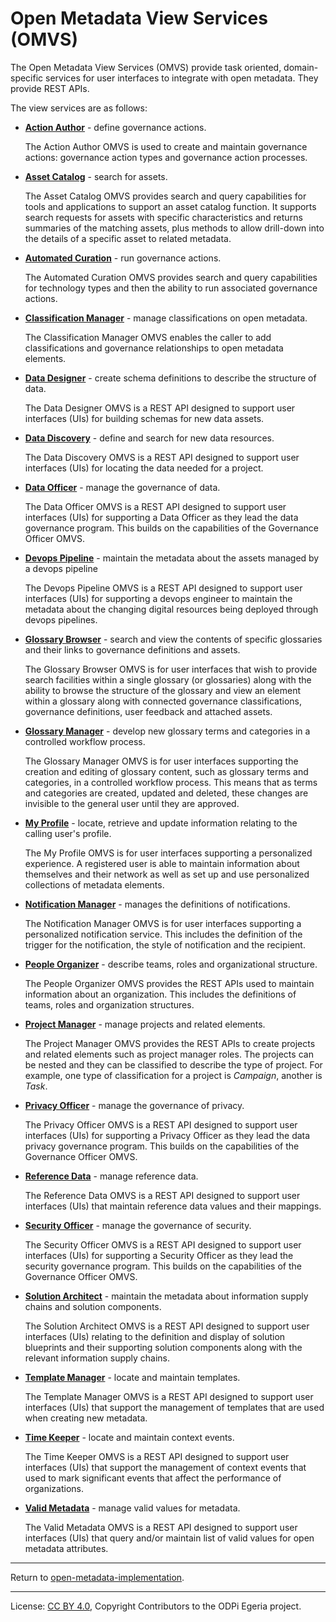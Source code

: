 <!-- SPDX-License-Identifier: CC-BY-4.0 -->
<!-- Copyright Contributors to the ODPi Egeria project. -->
  

# Open Metadata View Services (OMVS)

The Open Metadata View Services (OMVS) provide task oriented, domain-specific services for user interfaces to integrate with open metadata.  They provide REST APIs.

The view services are as follows:

* **[Action Author](action-author)** - define governance actions.

  The Action Author OMVS is used to create and maintain governance actions: governance action types and governance action processes.

* **[Asset Catalog](asset-catalog)** - search for assets.

  The Asset Catalog OMVS provides search and query capabilities for tools and applications to support an asset catalog function. It supports search requests for assets with specific characteristics and returns summaries of the matching assets, plus methods to allow drill-down into the details of a specific asset to related metadata.

* **[Automated Curation](automated-curation)** - run governance actions.

  The Automated Curation OMVS provides search and query capabilities for technology types and then the ability to run associated governance actions.

* **[Classification Manager](classification-manager)** - manage classifications on open metadata.

  The Classification Manager OMVS enables the caller to add classifications and governance relationships to open metadata elements.

* **[Data Designer](data-designer)** - create schema definitions to describe the structure of data.

  The Data Designer OMVS is a REST API designed to support user interfaces (UIs) for building schemas for new data assets.

* **[Data Discovery](data-discovery)** - define and search for new data resources.

  The Data Discovery OMVS is a REST API designed to support user interfaces (UIs) for locating the data needed for a project.

* **[Data Officer](data-officer)** - manage the governance of data.

  The Data Officer OMVS is a REST API designed to support user interfaces (UIs) for supporting a Data Officer as they lead the data governance program.  This builds on the capabilities of the Governance Officer OMVS.

* **[Devops Pipeline](devops-pipeline)** - maintain the metadata about the assets managed by a devops pipeline

  The Devops Pipeline OMVS is a REST API designed to support user interfaces (UIs) for supporting a devops engineer to maintain the metadata about the changing digital resources being deployed through devops pipelines.

* **[Glossary Browser](glossary-browser)** - search and view the contents of specific glossaries and their links to governance definitions and assets.

  The Glossary Browser OMVS is for user interfaces that wish to provide search facilities within a single glossary (or glossaries) along with the ability to browse the structure of the glossary and view an element within a glossary along with connected governance classifications, governance definitions, user feedback and attached assets.

* **[Glossary Manager](glossary-manager)** - develop new glossary terms and categories in a controlled workflow process.

  The Glossary Manager OMVS is for user interfaces supporting the creation and editing of glossary content, such as glossary terms and categories, in a controlled workflow process.  This means that as terms and categories are created, updated and deleted, these changes are invisible to the general user until they are approved.

* **[My Profile](my-profile)** - locate, retrieve and update information relating to the calling user's profile.

  The My Profile OMVS is for user interfaces supporting a personalized experience.  A registered user is able to maintain information about themselves and their network as well as set up and use personalized collections of metadata elements.

* **[Notification Manager](notification-manager)** - manages the definitions of notifications.

  The Notification Manager OMVS is for user interfaces supporting a personalized notification service.  This includes the definition of the trigger for the notification, the style of notification and the recipient.

* **[People Organizer](people-organizer)** - describe teams, roles and organizational structure.

  The People Organizer OMVS provides the REST APIs used to maintain information about an organization.  This includes the definitions of teams, roles and organization structures.

* **[Project Manager](project-manager)** - manage projects and related elements.

  The Project Manager OMVS provides the REST APIs to create projects and related elements such as project manager roles.  The projects can be nested and they can be classified to describe the type of project.  For example, one type of classification for a project is *Campaign*, another is *Task*.

* **[Privacy Officer](data-officer)** - manage the governance of privacy.

  The Privacy Officer OMVS is a REST API designed to support user interfaces (UIs) for supporting a Privacy Officer as they lead the data privacy governance program.  This builds on the capabilities of the Governance Officer OMVS.

* **[Reference Data](reference-data)** - manage reference data.

  The Reference Data OMVS is a REST API designed to support user interfaces (UIs) that maintain reference data values and their mappings.

* **[Security Officer](security-officer)** - manage the governance of security.

  The Security Officer OMVS is a REST API designed to support user interfaces (UIs) for supporting a Security Officer as they lead the security governance program.  This builds on the capabilities of the Governance Officer OMVS.

* **[Solution Architect](solution-architect)** - maintain the metadata about information supply chains and solution components.

  The Solution Architect OMVS is a REST API designed to support user interfaces (UIs) relating to the definition and display of solution blueprints and their supporting solution components along with the relevant information supply chains.

* **[Template Manager](template-manager)** - locate and maintain templates.

  The Template Manager OMVS is a REST API designed to support user interfaces (UIs) that support the management of templates that are used when creating new metadata.

* **[Time Keeper](time-keeper)** - locate and maintain context events.

  The Time Keeper OMVS is a REST API designed to support user interfaces (UIs) that support the management of context events that used to mark significant events that affect the performance of organizations.

* **[Valid Metadata](reference-data)** - manage valid values for metadata.

  The Valid Metadata OMVS is a REST API designed to support user interfaces (UIs) that query and/or maintain list of valid values for open metadata attributes.

----
Return to [open-metadata-implementation](..).



----
License: [CC BY 4.0](https://creativecommons.org/licenses/by/4.0/),
Copyright Contributors to the ODPi Egeria project.

